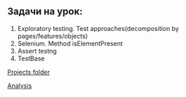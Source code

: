 ## Задачи на урок:

1. Exploratory testing. Test approaches(decomposition by pages/features/objects)
2. Selenium. Method isElementPresent
3. Assert testng 
4. TestBase

[Projects folder](https://drive.google.com/drive/folders/1KSR-UNrYhdzIPD8J9wJwP09aOcwYdR3s?usp=sharing)

[Analysis](https://drive.google.com/drive/folders/16j8Kh59augC_yV1db-IRYhgr1bRY-oMf?usp=sharing)
